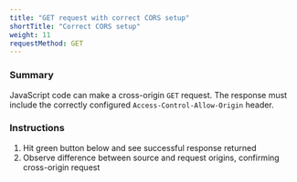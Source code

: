```yaml
---
title: "GET request with correct CORS setup"
shortTitle: "Correct CORS setup"
weight: 11
requestMethod: GET
---
```


### Summary

JavaScript code can make a cross-origin `GET` request.
The response must include the correctly configured `Access-Control-Allow-Origin` header.

### Instructions

1. Hit green button below and see successful response returned
1. Observe difference between source and request origins, confirming cross-origin request